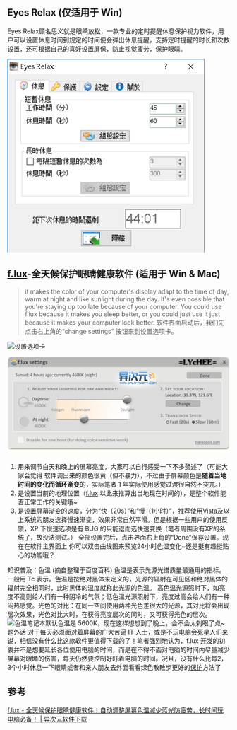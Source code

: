 ## Eyes Relax (仅适用于 Win)

Eyes Relax顾名思义就是眼睛放松，一款专业的定时提醒休息保护视力软件，用户可以设置休息时间到规定的时间便会弹出休息提醒，支持定时提醒的时长和次数设置，还可根据自己的喜好设置屏保，防止视觉疲劳，保护眼睛。

![设置](./imgs/%E4%B8%93%E9%A2%98-%E6%8A%A4%E7%9C%BC%E8%BD%AF%E4%BB%B6%E5%88%86%E4%BA%AB/1662509-219779c24b37a708.png)

## [f.lux][2]-全天候保护眼睛健康软件 (适用于 Win & Mac)

> it makes the color of your computer's display adapt to the time of day, warm at night and like sunlight during the day.
It's even possible that you're staying up too late because of your computer. You could use f.lux because it makes you sleep better, or you could just use it just because it makes your computer look better.
软件界面启动后，我们先点击右上角的“change settings” 按钮来到设置选项卡。

![设置选项卡](http://upload-images.jianshu.io/upload_images/1662509-2b862a7c5ce38d39.png?imageMogr2/auto-orient/strip%7CimageView2/2/w/1240)

![f.lux 界面](./imgs/%E4%B8%93%E9%A2%98-%E6%8A%A4%E7%9C%BC%E8%BD%AF%E4%BB%B6%E5%88%86%E4%BA%AB/1662509-2b862a7c5ce38d39.png)

1. 用来调节白天和晚上的屏幕亮度，大家可以自行感受一下不多赘述了（可能大家会觉得 软件调出来的颜色很黄（但不暴力），不过由于屏幕颜色是**随着当地时间的变化而循环渐变**的，实际笔者 1 年实际使用感觉过渡很自然不突兀。）
2. 是设置当前的地理位置（[f.lux](http://www.iplaysoft.com/flux.html) 以此来推算出当地现在时间的），是整个软件能否正常工作的关键哦~
3. 是设置屏幕渐变的速度，分为“快（20s）”和“慢（1小时）”，推荐使用Vista及以上系统的朋友选择慢速渐变，效果非常自然平滑。但是根据一些用户的使用反馈，XP 下慢速选项是有 BUG 的只能退而选快速变换（笔者周围没有XP的系统了，故没法测试。）
全部设置完后，点击界面右上角的“Done”保存设置。现在在软件主界面上 你可以双击曲线图来预览24小时色温变化~还是挺有趣挺贴心的功能哦？

知识普及：色温 (摘自整理于百度百科)
色温是表示光源光谱质量最通用的指标。一般用 Tc 表示。色温是按绝对黑体来定义的，光源的辐射在可见区和绝对黑体的辐射完全相同时，此时黑体的温度就称此光源的色温。
高色温光源照射下，如亮度不高则给人们有一种阴冷的气氛；低色温光源照射下，亮度过高会给人们有一种闷热感觉。光色的对比：在同一空间使用两种光色差很大的光源，其对比将会出现层次效果，光色对比大时，在获得亮度层次的同时，又可获得光色的层次。
![色温](http://upload-images.jianshu.io/upload_images/1662509-fef2aaa87569daca.jpg?imageMogr2/auto-orient/strip%7CimageView2/2/w/1240)笔记本默认色温是 5600K，现在这样想想到了晚上，会不会太刺眼了点~
题外话
对于每天必须面对着屏幕的广大苦逼 IT 人士，或是不玩电脑会死星人们来说，相信没有什么比这款软件更值得下载的了！笔者强烈地认为，f.lux [开发](http://www.iplaysoft.com/tag/%E5%BC%80%E5%8F%91)的初衷并不是想要延长各位使用电脑的时间，而是在不得不面对电脑的时间内尽量减少屏幕对眼睛的伤害，每天仍然要控制好盯着电脑的时间。况且，没有什么比每2，3个小时休息一下眼睛或者和亲人朋友去外面看看绿色散散步更好的[保护](http://www.iplaysoft.com/tag/%E4%BF%9D%E6%8A%A4)方法了

## 参考

[f.lux - 全天候保护眼睛健康软件！自动调整屏幕色温减少蓝光防疲劳，长时间玩电脑必备！ | 异次元软件下载](https://www.iplaysoft.com/flux.html)

[2]: https://justgetflux.com/
